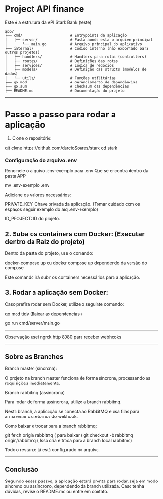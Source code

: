 # Project API finance

Este é a estrutura da API Stark Bank (teste)

```plaintext
app/
├── cmd/                      # Entrypoints da aplicação
|   |── server/               # Pasta aonde esta o arquivo principal
│       └── main.go           # Arquivo principal do aplicativo
├── internal/                 # Código interno (não exportado para outros projetos)
│   ├── handlers/             # Handlers para rotas (controllers)
│   ├── routes/               # Definições das rotas
│   ├── services/             # Lógica de negócios
│   ├── models/               # Definição das structs (modelos de dados)
│   └── utils/                # Funções utilitárias
├── go.mod                    # Gerenciamento de dependências
├── go.sum                    # Checksum das dependências
├── README.md                 # Documentação do projeto
```
--------------------------------------------------------------------------------

# Passo a passo para rodar a aplicação

1. Clone o repositório:

git clone https://github.com/darcioSoares/stark
cd stark

### Configuração do arquivo .env

Renomeie o arquivo .env-exemplo para .env Que se encontra dentro da pasta APP

mv .env-exemplo .env

Adicione os valores necessários:

PRIVATE_KEY: Chave privada da aplicação. (Tomar cuidado com os espaços seguir exemplo do arq .env-exemplo)

ID_PROJECT: ID do projeto.

## 2. Suba os containers com Docker: (Executar dentro da Raiz do projeto)

Dentro da pasta do projeto, use o comando:

docker-compose up ou docker compose up dependendo da versão do compose

Este comando irá subir os containers necessários para a aplicação.

## 3. Rodar a aplicação sem Docker:

Caso prefira rodar sem Docker, utilize o seguinte comando:

go mod tidy (Baixar as dependencias )

go run cmd/server/main.go

-------------------------------------------------------------------------------

Observação usei ngrok http 8080 para receber webhooks

--------------------------------------------------------------------------------

## Sobre as Branches

Branch master (síncrona):

O projeto na branch master funciona de forma síncrona, processando as requisições imediatamente.

Branch rabbitmq (assíncrona):

Para rodar de forma assíncrona, utilize a branch rabbitmq.

Nesta branch, a aplicação se conecta ao RabbitMQ e usa filas para armazenar os retornos do webhook.

Como baixar e trocar para a branch rabbitmq:

git fetch origin rabbitmq  ( para baixar )
git checkout -b rabbitmq origin/rabbitmq ( Isso cria e troca para a branch local rabbitmq)


Todo o restante já está configurado no arquivo.

-------------------------------------------------------

## Conclusão

Seguindo esses passos, a aplicação estará pronta para rodar, seja em modo síncrono ou assíncrono, dependendo da branch utilizada. Caso tenha dúvidas, revise o README.md ou entre em contato.

